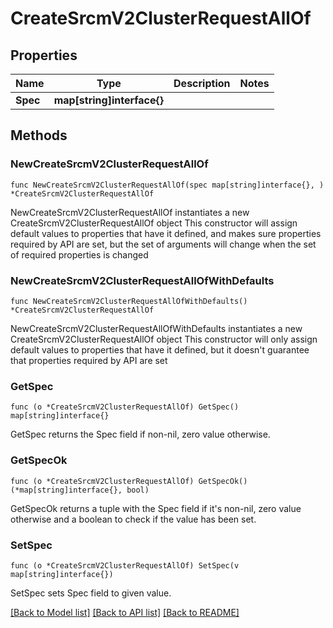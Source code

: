 # CreateSrcmV2ClusterRequestAllOf

## Properties

Name | Type | Description | Notes
------------ | ------------- | ------------- | -------------
**Spec** | **map[string]interface{}** |  | 

## Methods

### NewCreateSrcmV2ClusterRequestAllOf

`func NewCreateSrcmV2ClusterRequestAllOf(spec map[string]interface{}, ) *CreateSrcmV2ClusterRequestAllOf`

NewCreateSrcmV2ClusterRequestAllOf instantiates a new CreateSrcmV2ClusterRequestAllOf object
This constructor will assign default values to properties that have it defined,
and makes sure properties required by API are set, but the set of arguments
will change when the set of required properties is changed

### NewCreateSrcmV2ClusterRequestAllOfWithDefaults

`func NewCreateSrcmV2ClusterRequestAllOfWithDefaults() *CreateSrcmV2ClusterRequestAllOf`

NewCreateSrcmV2ClusterRequestAllOfWithDefaults instantiates a new CreateSrcmV2ClusterRequestAllOf object
This constructor will only assign default values to properties that have it defined,
but it doesn't guarantee that properties required by API are set

### GetSpec

`func (o *CreateSrcmV2ClusterRequestAllOf) GetSpec() map[string]interface{}`

GetSpec returns the Spec field if non-nil, zero value otherwise.

### GetSpecOk

`func (o *CreateSrcmV2ClusterRequestAllOf) GetSpecOk() (*map[string]interface{}, bool)`

GetSpecOk returns a tuple with the Spec field if it's non-nil, zero value otherwise
and a boolean to check if the value has been set.

### SetSpec

`func (o *CreateSrcmV2ClusterRequestAllOf) SetSpec(v map[string]interface{})`

SetSpec sets Spec field to given value.



[[Back to Model list]](../README.md#documentation-for-models) [[Back to API list]](../README.md#documentation-for-api-endpoints) [[Back to README]](../README.md)


